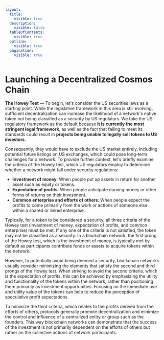 ```yaml
---
layout:
  title:
    visible: true
  description:
    visible: false
  tableOfContents:
    visible: true
  outline:
    visible: true
  pagination:
    visible: true
---
```


# Launching a Decentralized Cosmos Chain

**The Howey Test** — To begin, let's consider the US securities laws as a starting point. While the legislative framework in this area is still evolving, sufficient decentralization can increase the likelihood of a network's native token not being classified as a security by US regulators. We take the US regulatory framework as the default because **it is currently the most stringent legal framework**, as well as the fact that failing to meet its standards could result in **projects being unable to legally sell tokens to US investors**.

Consequently, they would have to exclude the US market entirely, including potential future listings on US exchanges, which could pose long-term challenges for a network. To provide further context, let's briefly examine the criteria of the Howey test, which US regulators employ to determine whether a network might fall under security regulations:

* **Investment of money**: When people put up assets in return for another asset such as equity or tokens.
* **Expectation of profits**: When people anticipate earning money or other forms of returns on their investment.
* **Common enterprise and efforts of others**: When people expect the profits to come primarily from the work or actions of someone else within a shared or linked enterprise.

Typically, for a token to be considered a security, all three criteria of the Howey test (investment of money, expectation of profits, and common enterprise) must be met. If any one of the criteria is not satisfied, the token may not be classified as a security. In a blockchain network, the first prong of the Howey test, which is the investment of money, is typically met by default as participants contribute funds or assets to acquire tokens within the network.

However, to potentially avoid being deemed a security, blockchain networks usually consider minimizing the elements that satisfy the second and third prongs of the Howey test. When striving to avoid the second criteria, which is the expectation of profits, this can be achieved by emphasizing the utility and functionality of the tokens within the network, rather than positioning them primarily as investment opportunities. Focusing on the immediate use and utility value of the tokens can help to reduce the perception of speculative profit expectations.

To minimize the third criteria, which relates to the profits derived from the efforts of others, protocols generally promote decentralization and minimize the control and influence of a centralized entity or group such as the founders. This way blockchain networks can demonstrate that the success of the investment is not primarily dependent on the efforts of others but rather on the collective actions of network participants.
